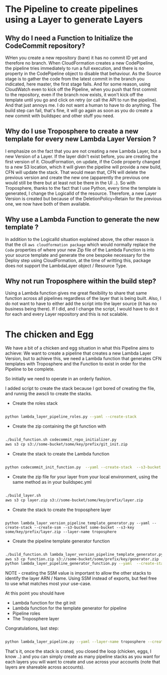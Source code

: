 The Pipeline to create pipelines using a Layer to generate Layers
=================================================================

Why do I need a Function to Initialize the CodeCommit repository?
-----------------------------------------------------------------

WHen you create a new repository (bare) it has no commit ID yet and therefore no branch. When CloudFormation creates a new CodePipeline, the pipeline tries immediately to run a full execution, and there is no property in the CodePipeline object to disable that behaviour.
As the Source stage is to gather the code from the latest commit in the branch you indicated, here master, the first stage fails.
And for some reason, using CloudWatch even to kick off the Pipeline, when you push that first commit to the repository, even if the branch now exists, it won't kick off the template until you go and click on retry (or call the API to run the pipeline). And that just annoys me. I do not want a human to have to do anything. The build step can fail, that's fine, it will go again as soon as you do create a new commit with buildspec and other stuff you need.

Why do I use Troposphere to create a new template for every new Lambda Layer Version ?
--------------------------------------------------------------------------------------

I emphasize on the fact that you are not creating a new Lambda Layer, but a new Version of a Layer. If the layer didn't exist before, you are creating the first version of it. CloudFormation, on update, if the Code property changed to a new S3 location, which it will given the pipeline will provide a new build, CFN will update the stack. That would mean that, CFN will delete the previous version and create the new one (apparently the previous one would still be there but at least not be there in the UI ..). So with Troposphere, thanks to the fact that I use Python, every time the template is generated, I change the LogicalId of the resource. Therefore, a new Layer Version is created but because of the DeletionPolicy=Retain for the previous one, we now have both of them available.

Why use a Lambda Function to generate the new template ?
-------------------------------------------------------------

In addition to the LogicalId situation explained above, the other reason is that the cli `aws cloudformation package` which would normally replace the `Code` properties of where your new Zip file of the Lambda Function is into your source template and generate the one bespoke necessary for the Deploy step using CloudFormation, at the time of writting this, package does not support the LambdaLayer object / Resource Type.

Why not run Troposphere within the build step?
---------------------------------------------------

Using a Lambda function gives me great flexibility to share that same function across all pipelines regardless of the layer that is being built. Also, I do not want to have to either add the script into the layer source (it has no business being there). If I did, and I change the script, I would have to do it for each and every Layer repository and this is not scalable.

The chicken and Egg
===================

We have a bit of a chicken and egg situation in what this Pipeline aims to achieve:
We want to create a pipeline that creates a new Lambda Layer Version, but to achieve this, we need a Lambda function that generates CFN templates with Troposphere and the Function to exist in order for the Pipeline to be complete.

So initially we need to operate in an orderly fashion.

I added script to create the stack because I got bored of creating the file, and runnig the awscli to create the stacks.

- Create the roles stack
```bash

python lambda_layer_pipeline_roles.py --yaml --create-stack

```
- Create the zip containing the git function with
```bash

./build_function.sh codecommit_repo_initializer.py
aws s3 cp s3://some-bucket/some/key/prefix/git_init.zip

```

- Create the stack to create the Lambda function
```bash

python codecommit_init_function.py  --yaml --create-stack  --s3-bucket some-bucket --s3-key some/key/prefix/git_init.zip

```

- Create the zip file for your layer from your local environment, using the same method as in your buildspec.yml
```bash

./build_layer.sh
aws s3 cp layer.zip s3://some-bucket/some/key/prefix/layer.zip

```
- Create the stack to create the troposphere layer
```

python lambda_layer_version_pipeline_template_generator.py --yaml --create-stack --create-ssm --s3-bucket some-bucket --s3-key some/key/prefix/layer.zip --layer-name troposphere

```

- Create the pipeline template generator function

```bash

./build_function.sh lambda_layer_version_pipeline_template_generator.py
aws s3 cp function.zip s3://some-bucket/some/prefix/key/generator.zip
python lambda_layer_pipeline_generator_function.py --yaml  --create-stack  --s3-bucket some-bucke --s3-key some/prefix/key/generator.zip

```


NOTE - creating the SSM value is important to allow the other stacks to identify the layer ARN / Name. Using SSM instead of exports, but feel free to use what matches most your use-case.

At this point you should have
- Lambda function for the git init
- Lambda function for the template generator for pipeline
- Pipeline roles
- The Troposphere layer

Congratulations, last step:

```bash

python lambda_layer_pipeline.py --yaml --layer-name troposphere --create-stack

```

That's it, once the stack is crated, you closed the loop (chicken, eggs, I know ..) and you can simply create as many pipeline stacks as you want for each layers you will want to create and use across your accounts (note that layers are shareable across accounts).
